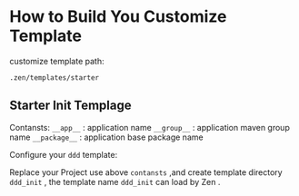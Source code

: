 # How to Build You Customize Template

customize template path:

    .zen/templates/starter

## Starter Init Templage 

Contansts:
`__app__`     : application name
`__group__`   : application maven group name
`__package__` : application base package name 

Configure your `ddd` template:

Replace your Project use above `contansts` ,and create  template directory `ddd_init` , the template name `ddd_init` can load by Zen .
